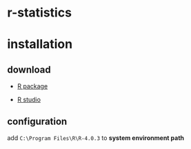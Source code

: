 # r-statistics

# installation

## download
- [R package](https://mirrors.tuna.tsinghua.edu.cn/CRAN/)

- [R studio](https://www.rstudio.com/ide/download/desktop)

## configuration

add `C:\Program Files\R\R-4.0.3` to **system environment path**

